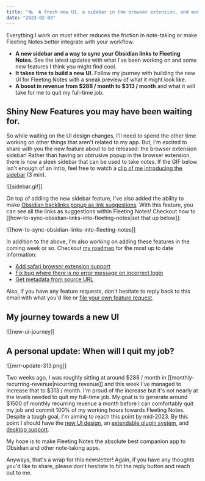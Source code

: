 ```yaml
---
title: "🗞  A fresh new UI, a sidebar in the browser extension, and more amazing updates!"
date: "2023-02-03"
---
```

Everything I work on *must* either reduces the friction in note-taking or make Fleeting Notes better integrate with your workflow. 

- **A new sidebar and a way to sync your Obsidian links to Fleeting Notes.** See the latest updates with what I've been working on and some new features I think you might find cool.
- **It takes time to build a new UI.** Follow my journey with building the new UI for Fleeting Notes with a sneak preview of what it might look like. 
- **A boost in revenue from $288 / month to $313 / month** and what it will take for me to quit my full-time job.

## Shiny New Features you may have been waiting for.
So while waiting on the UI design changes, I'll need to spend the other time working on other things that aren't related to my app. But, I'm excited to share with you the new feature about to be released: the browser extension sidebar! Rather than having an obtrusive popup in the browser extension, there is now a sleek sidebar that can be used to take notes. If the GIF below isn't enough of an intro, feel free to watch a [clip of me introducing the sidebar](https://www.youtube.com/watch?v=uxRQ3eWft3g) (3 min). 

![[sidebar.gif]]

On top of adding the new sidebar feature, I've also added the ability to make [Obsidian backlinks popup as link suggestions](https://github.com/fleetingnotes/fleeting-notes-obsidian/issues/62). With this feature, you can see all the links as suggestions within Fleeting Notes! Checkout how to [[how-to-sync-obsidian-links-into-fleeting-notes|set that up below]]:

![[how-to-sync-obsidian-links-into-fleeting-notes]]

In addition to the above, I'm also working on adding these features in the coming week or so. Checkout [my roadmap](https://github.com/orgs/fleetingnotes/projects/1/) for the most up to date information:

- [Add safari browser extension support](https://github.com/fleetingnotes/fleeting-notes-flutter/issues/180)
- [Fix bug where there is no error message on incorrect login](https://github.com/fleetingnotes/fleeting-notes-flutter/issues/485)
- [Get metadata from source URL](https://github.com/fleetingnotes/fleeting-notes-flutter/issues/484)

Also, if you have any feature requests, don't hesitate to reply back to this email with what you'd like or [file your own feature request](https://github.com/fleetingnotes/fleeting-notes-flutter/issues/new/choose).

## My journey towards a new UI
![[new-ui-journey]]

## A personal update: When will I quit my job?
![[mrr-update-313.png]]

Two weeks ago, I was roughly sitting at around $288 / month in [[monthly-recurring-revenue|recurring revenue]] and this week I've managed to increase that to $313 / month. I'm proud of the increase but it's not nearly at the levels needed to quit my full-time job. My goal is to generate around $1500 of monthly recurring revenue a month before I can comfortably quit my job and commit 100% of my working hours towards Fleeting Notes. Despite a tough goal, I'm aiming to reach this point by mid-2023. By this point I should have the [new UI design](https://github.com/fleetingnotes/fleeting-notes-flutter/issues/391), an [extendable plugin system](https://github.com/fleetingnotes/fleeting-notes-flutter/issues/414), and [desktop support](https://github.com/fleetingnotes/fleeting-notes-flutter/issues/186).  

My hope is to make Fleeting Notes the absolute best companion app to Obsidian and other note-taking apps. 

Anyways, that's a wrap for this newsletter! Again, if you have any thoughts you'd like to share, please don't hesitate to hit the reply button and reach out to me.








